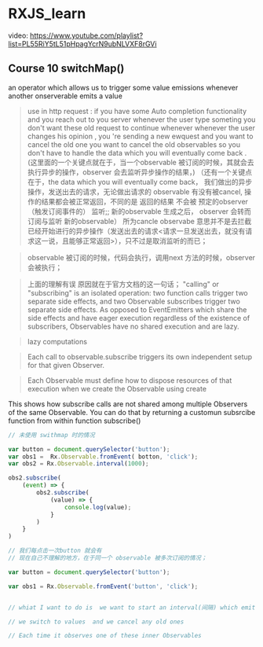 # RXJS_learn

video: https://www.youtube.com/playlist?list=PL55RiY5tL51pHpagYcrN9ubNLVXF8rGVi

## Course 10 switchMap() 

an operator which allows us to trigger some value emissions whenever another onserverable emits a value 

>  use in http request : if you have some Auto completion functionality and you reach out to you server whenever the user type someting you don't want these old request to continue whenever whenever the user changes his opinion , you 're sending a new ewquest and you want to cancel the old one you want to cancel the old observables  so you don't have to handle the data which you will eventually come back . (这里面的一个关键点就在于，当一个observable 被订阅的时候，其就会去执行异步的操作，observer 会去监听异步操作的结果，)  （还有一个关键点在于，the data which you will eventually come back， 我们做出的异步操作，发送出去的请求，无论做出请求的 observable 有没有被cancel, 操作的结果都会被正常返回，不同的是 返回的结果 不会被 预定的observer（触发订阅事件的） 监听;;  新的observable 生成之后， observer 会转而 订阅与监听 新的observable）   所为cancle observabe 意思并不是去拦截 已经开始进行的异步操作（发送出去的请求<请求一旦发送出去，就没有请求这一说，且能够正常返回>），只不过是取消监听的而已；

> observable 被订阅的时候，代码会执行，调用next 方法的时候，observer 会被执行；

> 上面的理解有误 原因就在于官方文档的这一句话；
> "calling" or "subscribing" is an isolated operation: two function calls trigger two separate side effects, and two Observable subscribes trigger two separate side effects. As opposed to EventEmitters which share the side effects and have eager execution regardless of the existence of subscribers, Observables have no shared execution and are lazy.
 
> lazy computations 


> Each call to observable.subscribe triggers its own independent setup for that given Observer.

> Each Observable must define how to dispose resources of that execution when we create the Observable using create 
 

This shows how subscribe calls are not shared among multiple Observers of the same Observable. You can do that by returning a customun subsrcibe function from within function subscribe()


```js
// 未使用 swithmap 时的情况

var button = document.querySelector('button');
var obs1 =  Rx.Observable.fromEvent( botton, 'click');
var obs2 = Rx.Observable.interval(1000);

obs2.subscribe(
    (event) => {
        obs2.subscribe(
            (value) => {
                console.log(value);
            }
        )
    }
)

// 我们每点击一次button 就会有
// 现在自己不理解的地方，在于同一个 observable 被多次订阅的情况；

```



```js
var button = document.querySelector('button');

var obs1 = Rx.Observable.fromEvent('button', 'click');


// whiat I want to do is  we want to start an interval(间隔) which emits a new value every x seconds . wheneve i click the button but i want that emitting observable that interval to start over when I click the button again so the old emission the old interval should be conceled   

// we switch to values  and we cancel any old ones 

// Each time it observes one of these inner Observables  


```
